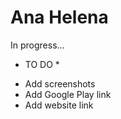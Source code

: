 # Ana Helena

In progress...

* TO DO * 
- Add screenshots
- Add Google Play link
- Add website link
